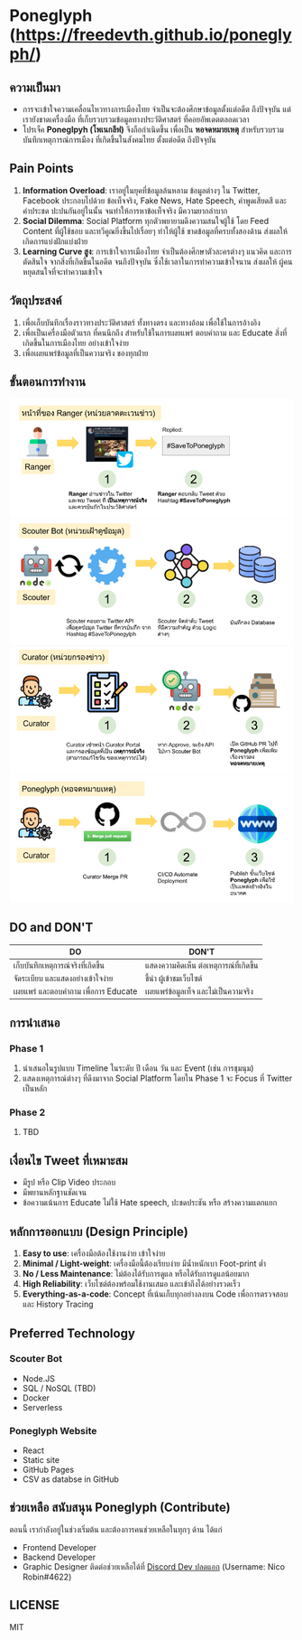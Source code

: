 # Poneglyph (https://freedevth.github.io/poneglyph/)

## ความเป็นมา
- การจะเข้าใจความเคลื่อนไหวทางการเมืองไทย จำเป็นจะต้องศึกษาข้อมูลตั้งแต่อดีต ถึงปัจจุบัน แต่เรายังขาดเครื่องมือ ที่เก็บรวบรวมข้อมูลทางประวัติศาสตร์ ที่คอยอัพเดตตลอดเวลา
- โปรเจ็ค **Poneglpyh (โพเนกลีฟ)** จึงถือกำเนิดขึ้น เพื่อเป็น **หอจดหมายเหตุ** สำหรับรวบรวมบันทึกเหตุการณ์การเมือง ที่เกิดขึ้นในสังคมไทย ตั้งแต่อดีต ถึงปัจจุบัน

## Pain Points
1. **Information Overload**: เราอยู่ในยุคที่ข้อมูลล้นหลาม ข้อมูลต่างๆ ใน Twitter, Facebook ประกอบไปด้วย ข้อเท็จจริง, Fake News, Hate Speech, คำพูดเสียดสี และคำประชด ปะปนกันอยู่ในนั้น จนทำให้การหาข้อเท็จจริง มีความยากลำบาก
2. **Social Dilemma**: Social Platform ทุกตัวพยายามดึงความสนใจผู้ใช้ โดย Feed Content ที่ผู้ใช้ชอบ และทวีคูณยิ่งขึ้นไปเรื่อยๆ  ทำให้ผู้ใช้ ขาดข้อมูลที่ครบทั้งสองด้าน ส่งผลให้เกิดการแบ่งฝักแบ่งฝ่าย
3. **Learning Curve สูง**: การเข้าใจการเมืองไทย จำเป็นต้องศึกษาตัวละครต่างๆ แนวคิด และการตัดสินใจ จากสิ่งที่เกิดขึ้นในอดีต จนถึงปัจจุบัน ซึ่งใช้เวลาในการทำความเข้าใจนาน ส่งผลให้ ผู้คนหยุดสนใจที่จะทำความเข้าใจ


## วัตถุประสงค์
1. เพื่อเก็บบันทึกเรื่องราวทางประวัติศาสตร์ ทั้งทางตรง และทางอ้อม เพื่อใช้ในการอ้างอิง
2. เพื่อเป็นเครื่องมือตัวแรก ที่คนนึกถึง สำหรับใช้ในการเผยแพร่ ตอบคำถาม และ Educate สิ่งที่เกิดขึ้นในการเมืองไทย อย่างเข้าใจง่าย
2. เพื่อเผยแพร่ข้อมูลที่เป็นความจริง ของทุกฝ่าย

## ขั้นตอนการทำงาน
![Ranger Flow](./docs/mechanism/01-ranger.png)
![Scouter Flow](./docs/mechanism/02-scouter.png)
![Curator Flow](./docs/mechanism/03-curator.png)
![Poneglyph](./docs/mechanism/04-poneglyph.png)

## DO and DON'T
| DO                                | DON'T                         |
|-----------------------------------|-------------------------------|
| เก็บบันทึกเหตุการณ์จริงที่เกิดขึ้น           | แสดงความคิดเห็น ต่อเหตุการณ์ที่เกิดขึ้น |
| จัดระเบียบ และแสดงอย่างเข้าใจง่าย      | ชี้นำ ผู้เข้าชมเว็บไซต์              |
| เผยแพร่ และตอบคำถาม เพื่อการ Educate | เผยแพร่ข้อมูลเท็จ และไม่เป็นความจริง |

## การนำเสนอ
### Phase 1 ###
1. นำเสนอในรูปแบบ Timeline ในระดับ ปี เดือน วัน และ Event (เช่น การชุมนุม)
2. แสดงเหตุการณ์ต่างๆ ที่ดึงมาจาก Social Platform โดยใน Phase 1 จะ Focus ที่ Twitter เป็นหลัก

### Phase 2 ##
1. TBD

## เงื่อนไข Tweet ที่เหมาะสม
- มีรูป หรือ Clip Video ประกอบ
- มีพยานหลักฐานชัดเจน
- ข้อความเน้นการ Educate ไม่ใช้ Hate speech, ปะชดประชัน หรือ สร้างความแตกแยก

## หลักการออกแบบ (Design Principle)
1. **Easy to use**: เครื่องมือต้องใช้งานง่าย เข้าใจง่าย
2. **Minimal / Light-weight**: เครื่องมือนี้ต้องเรียบง่าย มีน้ำหนักเบา Foot-print ต่ำ
3. **No / Less Maintenance**: ไม่ต้องได้รับการดูแล หรือได้รับการดูแลน้อยมาก
4. **High Reliability**: เว็บไซต์ต้องพร้อมใช้งานเสมอ และเข้าถึงได้อย่างรวดเร็ว
5. **Everything-as-a-code**: Concept ที่เน้นเก็บทุกอย่างลงบน Code เพื่อการตรวจสอบ และ History Tracing

## Preferred Technology
### Scouter Bot
- Node.JS
- SQL / NoSQL (TBD)
- Docker
- Serverless
### Poneglyph Website
- React
- Static site
- GitHub Pages
- CSV as databse in GitHub

## ช่วยเหลือ สนับสนุน Poneglyph (Contribute)
ตอนนี้ เรากำลังอยู่ในช่วงเริ่มต้น และต้องการคนช่วยเหลือในทุกๆ ด้าน ได้แก่
- Frontend Developer
- Backend Developer
- Graphic Designer
ติดต่อช่วยเหลือได้ที่ [Discord Dev ปลดแอก](https://discord.gg/b7vPdD)
 (Username: Nico Robin#4622)

## LICENSE
MIT